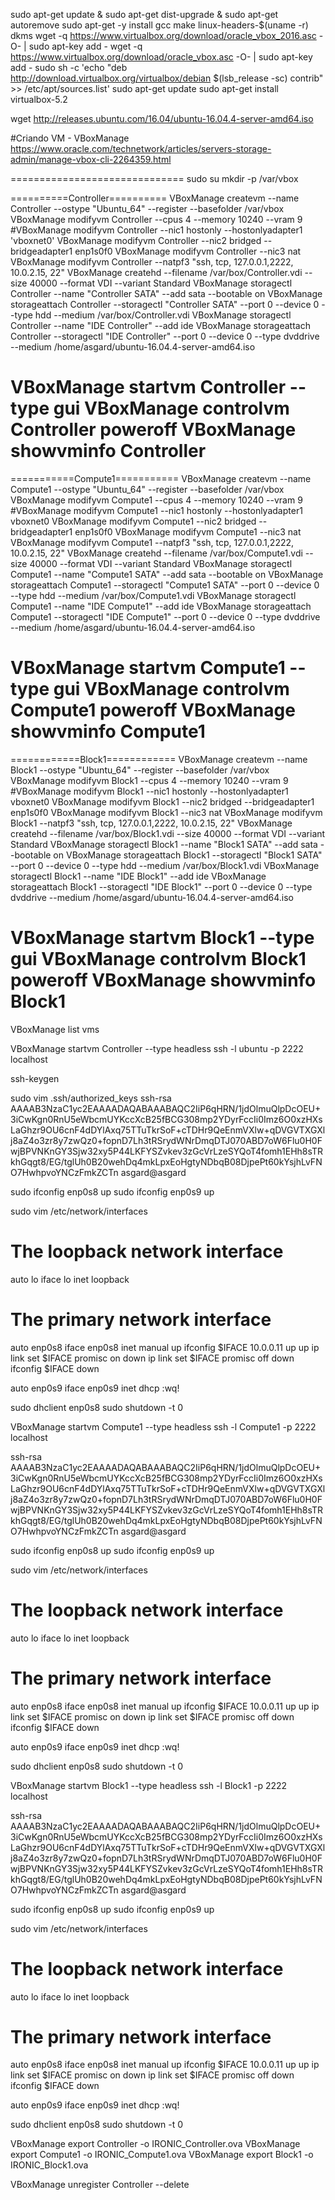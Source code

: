 sudo apt-get update & sudo apt-get dist-upgrade & sudo apt-get autoremove
sudo apt-get -y install gcc make linux-headers-$(uname -r) dkms
wget -q https://www.virtualbox.org/download/oracle_vbox_2016.asc -O- | sudo apt-key add -
wget -q https://www.virtualbox.org/download/oracle_vbox.asc -O- | sudo apt-key add -
sudo sh -c 'echo "deb http://download.virtualbox.org/virtualbox/debian $(lsb_release -sc) contrib" >> /etc/apt/sources.list'
sudo apt-get update
sudo apt-get install virtualbox-5.2

wget http://releases.ubuntu.com/16.04/ubuntu-16.04.4-server-amd64.iso

#Criando VM - VBoxManage
https://www.oracle.com/technetwork/articles/servers-storage-admin/manage-vbox-cli-2264359.html

==============================
sudo su
mkdir -p /var/vbox

==========Controller==========
VBoxManage createvm --name Controller --ostype "Ubuntu_64" --register --basefolder /var/vbox
VBoxManage modifyvm Controller --cpus 4 --memory 10240 --vram 9
#VBoxManage modifyvm Controller --nic1 hostonly --hostonlyadapter1 'vboxnet0'
VBoxManage modifyvm Controller --nic2 bridged --bridgeadapter1 enp1s0f0
VBoxManage modifyvm Controller --nic3 nat
VBoxManage modifyvm Controller --natpf3 "ssh, tcp, 127.0.0.1,2222, 10.0.2.15, 22"
VBoxManage createhd --filename /var/box/Controller.vdi --size 40000 --format VDI --variant Standard
VBoxManage storagectl Controller --name "Controller SATA" --add sata --bootable on
VBoxManage storageattach Controller --storagectl "Controller SATA" --port 0 --device 0 --type hdd --medium /var/box/Controller.vdi
VBoxManage storagectl Controller --name "IDE Controller" --add ide
VBoxManage storageattach Controller --storagectl "IDE Controller" --port 0  --device 0 --type dvddrive --medium /home/asgard/ubuntu-16.04.4-server-amd64.iso

VBoxManage startvm Controller --type gui
VBoxManage controlvm Controller poweroff
VBoxManage showvminfo Controller
==============================
===========Compute1===========
VBoxManage createvm --name Compute1 --ostype "Ubuntu_64" --register --basefolder /var/vbox
VBoxManage modifyvm Compute1 --cpus 4 --memory 10240 --vram 9
#VBoxManage modifyvm Compute1 --nic1 hostonly --hostonlyadapter1 vboxnet0
VBoxManage modifyvm Compute1 --nic2 bridged --bridgeadapter1 enp1s0f0
VBoxManage modifyvm Compute1 --nic3 nat
VBoxManage modifyvm Compute1 --natpf3 "ssh, tcp, 127.0.0.1,2222, 10.0.2.15, 22"
VBoxManage createhd --filename /var/box/Compute1.vdi --size 40000 --format VDI --variant Standard
VBoxManage storagectl Compute1 --name "Compute1 SATA" --add sata --bootable on
VBoxManage storageattach Compute1 --storagectl "Compute1 SATA" --port 0 --device 0 --type hdd --medium /var/box/Compute1.vdi
VBoxManage storagectl Compute1 --name "IDE Compute1" --add ide
VBoxManage storageattach Compute1 --storagectl "IDE Compute1" --port 0  --device 0 --type dvddrive --medium /home/asgard/ubuntu-16.04.4-server-amd64.iso

VBoxManage startvm Compute1 --type gui
VBoxManage controlvm Compute1 poweroff
VBoxManage showvminfo Compute1
==============================
============Block1============
VBoxManage createvm --name Block1 --ostype "Ubuntu_64" --register --basefolder /var/vbox
VBoxManage modifyvm Block1 --cpus 4 --memory 10240 --vram 9
#VBoxManage modifyvm Block1 --nic1 hostonly --hostonlyadapter1 vboxnet0
VBoxManage modifyvm Block1 --nic2 bridged --bridgeadapter1 enp1s0f0
VBoxManage modifyvm Block1 --nic3 nat
VBoxManage modifyvm Block1 --natpf3 "ssh, tcp, 127.0.0.1,2222, 10.0.2.15, 22"
VBoxManage createhd --filename /var/box/Block1.vdi --size 40000 --format VDI --variant Standard
VBoxManage storagectl Block1 --name "Block1 SATA" --add sata --bootable on
VBoxManage storageattach Block1 --storagectl "Block1 SATA" --port 0 --device 0 --type hdd --medium /var/box/Block1.vdi
VBoxManage storagectl Block1 --name "IDE Block1" --add ide
VBoxManage storageattach Block1 --storagectl "IDE Block1" --port 0  --device 0 --type dvddrive --medium /home/asgard/ubuntu-16.04.4-server-amd64.iso

VBoxManage startvm Block1 --type gui
VBoxManage controlvm Block1 poweroff
VBoxManage showvminfo Block1
==============================
VBoxManage list vms

VBoxManage startvm Controller --type headless
ssh -l ubuntu -p 2222 localhost

ssh-keygen

sudo vim .ssh/authorized_keys
ssh-rsa AAAAB3NzaC1yc2EAAAADAQABAAABAQC2IiP6qHRN/1jdOlmuQlpDcOEU+3iCwKgn0RnU5eWbcmUYKccXcB25fBCG308mp2YDyrFccIi0Imz6O0xzHXsLaGhzr9OU6cnF4dDYlAxq75TTuTkrSoF+cTDHr9QeEnmVXlw+qDVGVTXGXlj8aZ4o3zr8y7zwQz0+fopnD7Lh3tRSrydWNrDmqDTJ070ABD7oW6Flu0H0FwjBPVNKnGY3Sjw32xy5P44LKFYSZvkev3zGcVrLzeSYQoT4fomh1EHh8sTRkhGqgt8/EG/tglUh0B20wehDq4mkLpxEoHgtyNDbqB08DjpePt60kYsjhLvFNO7HwhpvoYNCzFmkZCTn asgard@asgard

sudo ifconfig enp0s8 up
sudo ifconfig enp0s9 up

sudo vim /etc/network/interfaces
# The loopback network interface
auto lo
iface lo inet loopback

# The primary network interface
auto enp0s8
iface enp0s8 inet manual
	up ifconfig $IFACE 10.0.0.11 up
        up ip link set $IFACE promisc on
        down ip link set $IFACE promisc off
        down ifconfig $IFACE down

auto enp0s9
iface enp0s9 inet dhcp
:wq!

sudo dhclient enp0s8
sudo shutdown -t 0


VBoxManage startvm Compute1 --type headless
ssh -l Compute1 -p 2222 localhost

ssh-rsa AAAAB3NzaC1yc2EAAAADAQABAAABAQC2IiP6qHRN/1jdOlmuQlpDcOEU+3iCwKgn0RnU5eWbcmUYKccXcB25fBCG308mp2YDyrFccIi0Imz6O0xzHXsLaGhzr9OU6cnF4dDYlAxq75TTuTkrSoF+cTDHr9QeEnmVXlw+qDVGVTXGXlj8aZ4o3zr8y7zwQz0+fopnD7Lh3tRSrydWNrDmqDTJ070ABD7oW6Flu0H0FwjBPVNKnGY3Sjw32xy5P44LKFYSZvkev3zGcVrLzeSYQoT4fomh1EHh8sTRkhGqgt8/EG/tglUh0B20wehDq4mkLpxEoHgtyNDbqB08DjpePt60kYsjhLvFNO7HwhpvoYNCzFmkZCTn asgard@asgard

sudo ifconfig enp0s8 up
sudo ifconfig enp0s9 up

sudo vim /etc/network/interfaces
# The loopback network interface
auto lo
iface lo inet loopback

# The primary network interface
auto enp0s8
iface enp0s8 inet manual
	up ifconfig $IFACE 10.0.0.11 up
        up ip link set $IFACE promisc on
        down ip link set $IFACE promisc off
        down ifconfig $IFACE down

auto enp0s9
iface enp0s9 inet dhcp
:wq!

sudo dhclient enp0s8
sudo shutdown -t 0

VBoxManage startvm Block1 --type headless
ssh -l Block1 -p 2222 localhost

ssh-rsa AAAAB3NzaC1yc2EAAAADAQABAAABAQC2IiP6qHRN/1jdOlmuQlpDcOEU+3iCwKgn0RnU5eWbcmUYKccXcB25fBCG308mp2YDyrFccIi0Imz6O0xzHXsLaGhzr9OU6cnF4dDYlAxq75TTuTkrSoF+cTDHr9QeEnmVXlw+qDVGVTXGXlj8aZ4o3zr8y7zwQz0+fopnD7Lh3tRSrydWNrDmqDTJ070ABD7oW6Flu0H0FwjBPVNKnGY3Sjw32xy5P44LKFYSZvkev3zGcVrLzeSYQoT4fomh1EHh8sTRkhGqgt8/EG/tglUh0B20wehDq4mkLpxEoHgtyNDbqB08DjpePt60kYsjhLvFNO7HwhpvoYNCzFmkZCTn asgard@asgard

sudo ifconfig enp0s8 up
sudo ifconfig enp0s9 up

sudo vim /etc/network/interfaces
# The loopback network interface
auto lo
iface lo inet loopback

# The primary network interface
auto enp0s8
iface enp0s8 inet manual
	up ifconfig $IFACE 10.0.0.11 up
        up ip link set $IFACE promisc on
        down ip link set $IFACE promisc off
        down ifconfig $IFACE down

auto enp0s9
iface enp0s9 inet dhcp
:wq!

sudo dhclient enp0s8
sudo shutdown -t 0

VBoxManage export Controller -o IRONIC_Controller.ova
VBoxManage export Compute1 -o IRONIC_Compute1.ova
VBoxManage export Block1 -o IRONIC_Block1.ova


VBoxManage unregister Controller --delete